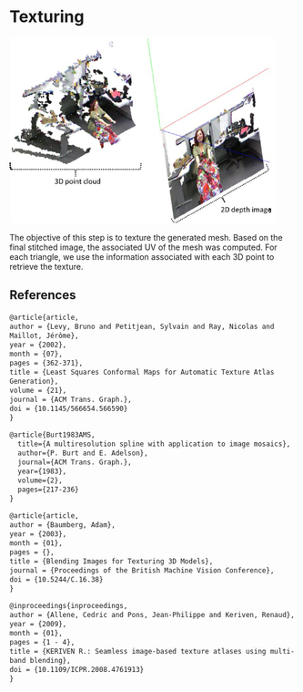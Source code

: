 # Texturing

![](.gitbook/assets/correspondence-between-depth-map-and-3d-point-cloud.png)

The objective of this step is to texture the generated mesh. Based on the final stitched image, the associated UV of the mesh was computed. For each triangle, we use the information associated with each 3D point to retrieve the texture.

## References

```text
@article{article,
author = {Levy, Bruno and Petitjean, Sylvain and Ray, Nicolas and Maillot, Jérôme},
year = {2002},
month = {07},
pages = {362-371},
title = {Least Squares Conformal Maps for Automatic Texture Atlas Generation},
volume = {21},
journal = {ACM Trans. Graph.},
doi = {10.1145/566654.566590}
}
```

```text
@article{Burt1983AMS,
  title={A multiresolution spline with application to image mosaics},
  author={P. Burt and E. Adelson},
  journal={ACM Trans. Graph.},
  year={1983},
  volume={2},
  pages={217-236}
}
```

```text
@article{article,
author = {Baumberg, Adam},
year = {2003},
month = {01},
pages = {},
title = {Blending Images for Texturing 3D Models},
journal = {Proceedings of the British Machine Vision Conference},
doi = {10.5244/C.16.38}
}
```

```text
@inproceedings{inproceedings,
author = {Allene, Cedric and Pons, Jean-Philippe and Keriven, Renaud},
year = {2009},
month = {01},
pages = {1 - 4},
title = {KERIVEN R.: Seamless image-based texture atlases using multi-band blending},
doi = {10.1109/ICPR.2008.4761913}
}
```

